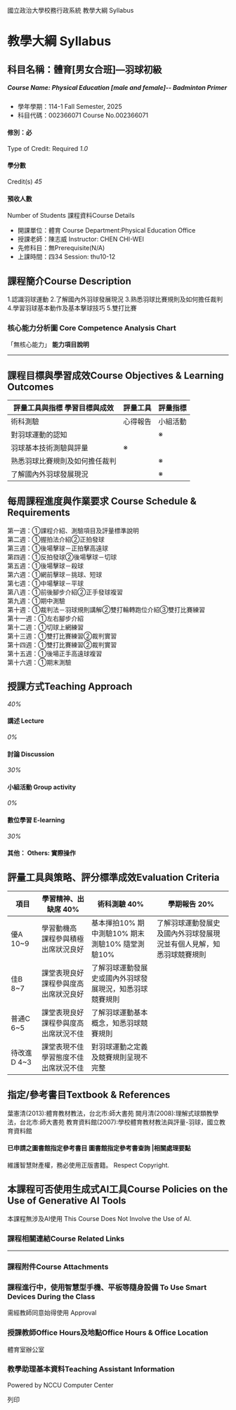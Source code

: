 國立政治大學校務行政系統 教學大綱 Syllabus
# 教學大綱 Syllabus
##  科目名稱：體育[男女合班]—羽球初級
#####  Course Name: Physical Education [male and female]-- Badminton Primer
  * 學年學期：114-1 Fall Semester, 2025 
  * 科目代碼：002366071 Course No.002366071


#### 修別：必
Type of Credit: Required 
_1.0_
#### 學分數
Credit(s)
_45_
#### 預收人數
Number of Students
課程資料Course Details
  * 開課單位：體育 Course Department:Physical Education Office 
  * 授課老師：陳志威 Instructor: CHEN CHI-WEI 
  * 先修科目：無Prerequisite(N/A)
  * 上課時間：四34 Session: thu10-12


##  課程簡介Course Description
1.認識羽球運動
2.了解國內外羽球發展現況
3.熟悉羽球比賽規則及如何擔任裁判
4.學習羽球基本動作及基本擊球技巧
5.雙打比賽
###  核心能力分析圖 Core Competence Analysis Chart
「無核心能力」 
**能力項目說明**
* * *
##  課程目標與學習成效Course Objectives & Learning Outcomes 
評量工具與指標 學習目標與成效 |  評量工具 |  評量指標  
---|---|---  
術科測驗 |  心得報告 |  小組活動 |  揮拍動作 |  其他 |  測驗藍圖 |  評量尺規  
對羽球運動的認知 |  |  ※ |  ※ |  ※ |  |  |   
羽球基本技術測驗與評量 |  ※ |  |  |  ※ |  |  ※ |  ※  
熟悉羽球比賽規則及如何擔任裁判 |  |  ※ |  ※ |  |  |  ※ |  ※  
了解國內外羽球發展現況 |  |  ※ |  |  |  |  |   
##  每周課程進度與作業要求 Course Schedule & Requirements
第一週：①課程介紹、測驗項目及評量標準說明  
第二週：①握拍法介紹②正拍發球  
第三週：①後場擊球－正拍擊高遠球  
第四週：①反拍發球②後場擊球－切球  
第五週：①後場擊球－殺球  
第六週：①網前擊球－挑球、短球  
第七週：①中場擊球－平球  
第八週：①前後腳步介紹②正手發球複習  
第九週：①期中測驗  
第十週：①裁判法－羽球規則講解②雙打輪轉跑位介紹③雙打比賽練習  
第十一週：①左右腳步介紹  
第十二週：①切球上網練習  
第十三週：①雙打比賽練習②裁判實習  
第十四週：①雙打比賽練習②裁判實習  
第十五週：①後場正手高遠球複習  
第十六週：①期末測驗
##  授課方式Teaching Approach
_40%_
####  講述 Lecture
_0%_
####  討論 Discussion
_30%_
####  小組活動 Group activity
_0%_
####  數位學習 E-learning
_30%_
####  其他： Others: 實際操作 
##  評量工具與策略、評分標準成效Evaluation Criteria
項目 |  學習精神、出缺席 40% |  術科測驗 40% |  學期報告 20%  
---|---|---|---  
優A 10~9 |  學習動機高 課程參與積極 出席狀況良好 |  基本揮拍10% 期中測驗10% 期末測驗10% 隨堂測驗10% |  了解羽球運動發展史及國內外羽球發展現況並有個人見解，知悉羽球競賽規則  
佳B 8~7 |  課堂表現良好 課程參與度高 出席狀況良好 |  了解羽球運動發展史或國內外羽球發展現況，知悉羽球競賽規則  
普通C 6~5 |  課堂表現良好 課程參與度高 出席狀況不佳 |  了解羽球運動基本概念，知悉羽球競賽規則  
待改進D 4~3 |  課堂表現不佳 學習態度不佳 出席狀況不佳 |  對羽球運動之定義及競賽規則呈現不完整  
##  指定/參考書目Textbook & References
葉憲清(2013):體育教材教法，台北市:師大書苑
闕月清(2008):理解式球類教學法，台北市:師大書苑
教育資料館(2007):學校體育教材教法與評量-羽球，國立教育資料館
####  已申請之圖書館指定參考書目  圖書館指定參考書查詢 |相關處理要點
維護智慧財產權，務必使用正版書籍。 Respect Copyright.
##  本課程可否使用生成式AI工具Course Policies on the Use of Generative AI Tools
本課程無涉及AI使用 This Course Does Not Involve the Use of AI.
###  課程相關連結Course Related Links
* * *
###  課程附件Course Attachments
###  課程進行中，使用智慧型手機、平板等隨身設備 To Use Smart Devices During the Class
需經教師同意始得使用  Approval
###  授課教師Office Hours及地點Office Hours & Office Location
體育室辦公室
###  教學助理基本資料Teaching Assistant Information
Powered by NCCU Computer Center
  
列印
